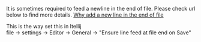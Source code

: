 It is sometimes required to feed a newline in the end of file. Please check url below to find more details.
[Why add a new line in the end of file](https://unix.stackexchange.com/questions/18743/whats-the-point-in-adding-a-new-line-to-the-end-of-a-file)

This is the way set this in Itellij  
file -> settings -> Editor -> General -> "Ensure line feed at file end on Save"